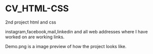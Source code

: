 # CV_HTML-CSS
2nd project html and css

instagram,facebook,mail,linkedin and all web addresses where I have worked on are working links.

Demo.png is a image preview of how the project looks like.
